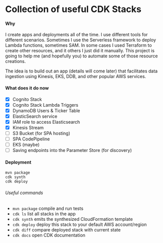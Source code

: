 # Collection of useful CDK Stacks

#### Why
I create apps and deployments all of the time. I use different tools for different scenarios. Sometimes I use the Serverless framework
to deploy Lambda functions, sometimes SAM. In some cases I used Terraform to create other resources, and it others I just did it manually. 
This project is going to help me (and hopefully you) to automate some of those resource creations.

The idea is to build out an app (details will come later) that facilitates data ingestion using Kinesis, EKS, DDB, and other 
popular AWS services.

#### What does it do now
- [x] Cognito Stack
- [x] Cognito Stack Lambda Triggers
- [x] DynamoDB Users & Ticker Table
- [x] ElasticSearch service
- [x] IAM role to access Elasticsearch
- [x] Kinesis Stream
- [ ] S3 Bucket (for SPA hosting)
- [ ] SPA CodePipeline
- [ ] EKS (maybe)
- [ ] Saving endpoints into the Parameter Store (for discovery)

#### Deployment
```
mvn package
cdk synth
cdk deploy
```

###### Useful commands

 * `mvn package`     compile and run tests
 * `cdk ls`          list all stacks in the app
 * `cdk synth`       emits the synthesized CloudFormation template
 * `cdk deploy`      deploy this stack to your default AWS account/region
 * `cdk diff`        compare deployed stack with current state
 * `cdk docs`        open CDK documentation
